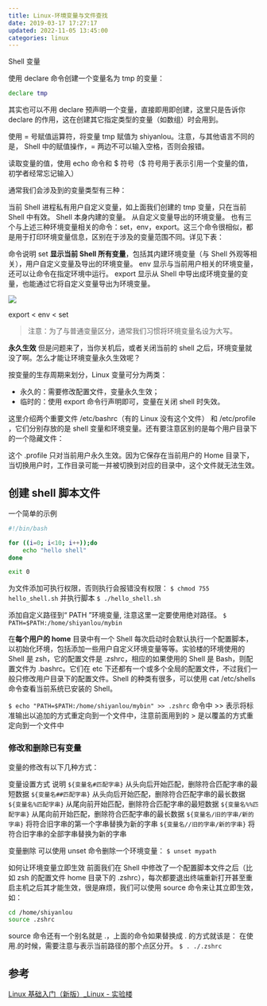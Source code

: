 ```yaml
---
title: Linux-环境变量与文件查找
date: 2019-03-17 17:27:17
updated: 2022-11-05 13:45:00
categories: linux
---
```


Shell 变量

使用 declare 命令创建一个变量名为 tmp 的变量：

```sh
declare tmp
```

其实也可以不用 declare 预声明一个变量，直接即用即创建，这里只是告诉你 declare 的作用，这在创建其它指定类型的变量（如数组）时会用到。

使用 = 号赋值运算符，将变量 tmp 赋值为 shiyanlou。注意，与其他语言不同的是， Shell 中的赋值操作，= 两边不可以输入空格，否则会报错。

读取变量的值，使用 echo 命令和 $ 符号（$ 符号用于表示引用一个变量的值，初学者经常忘记输入）

通常我们会涉及到的变量类型有三种：

当前 Shell 进程私有用户自定义变量，如上面我们创建的 tmp 变量，只在当前 Shell 中有效。
Shell 本身内建的变量。
从自定义变量导出的环境变量。
也有三个与上述三种环境变量相关的命令：set，env，export。这三个命令很相似，都是用于打印环境变量信息，区别在于涉及的变量范围不同。详见下表：

命令说明
set **显示当前 Shell 所有变量**，包括其内建环境变量（与 Shell 外观等相关），用户自定义变量及导出的环境变量。
env 显示与当前用户相关的环境变量，还可以让命令在指定环境中运行。
export 显示从 Shell 中导出成环境变量的变量，也能通过它将自定义变量导出为环境变量。

![](https://upload-images.jianshu.io/upload_images/1662509-375c259943e7a395.png?imageMogr2/auto-orient/strip%7CimageView2/2/w/1240)

export < env < set

> 注意：为了与普通变量区分，通常我们习惯将环境变量名设为大写。

**永久生效**
但是问题来了，当你关机后，或者关闭当前的 shell 之后，环境变量就没了啊。怎么才能让环境变量永久生效呢？

按变量的生存周期来划分，Linux 变量可分为两类：

* 永久的：需要修改配置文件，变量永久生效；
* 临时的：使用 export 命令行声明即可，变量在关闭 shell 时失效。

这里介绍两个重要文件 /etc/bashrc（有的 Linux 没有这个文件） 和 /etc/profile ，它们分别存放的是 shell 变量和环境变量。还有要注意区别的是每个用户目录下的一个隐藏文件：

这个 .profile 只对当前用户永久生效。因为它保存在当前用户的 Home 目录下，当切换用户时，工作目录可能一并被切换到对应的目录中，这个文件就无法生效。

## 创建 shell 脚本文件

一个简单的示例

```bash
#!/bin/bash

for ((i=0; i<10; i++));do
    echo "hello shell"
done

exit 0
```

为文件添加可执行权限，否则执行会报错没有权限：
`$ chmod 755 hello_shell.sh`
并执行脚本
`$ ./hello_shell.sh`

添加自定义路径到“ PATH ”环境变量, 注意这里一定要使用绝对路径。
`$ PATH=$PATH:/home/shiyanlou/mybin`

在**每个用户的 home** 目录中有一个 Shell 每次启动时会默认执行一个配置脚本，以初始化环境，包括添加一些用户自定义环境变量等等。实验楼的环境使用的 Shell 是 zsh，它的配置文件是 .zshrc，相应的如果使用的 Shell 是 Bash，则配置文件为 .bashrc。它们在 etc 下还都有一个或多个全局的配置文件，不过我们一般只修改用户目录下的配置文件。Shell 的种类有很多，可以使用 cat /etc/shells 命令查看当前系统已安装的 Shell。

`$ echo "PATH=$PATH:/home/shiyanlou/mybin" >> .zshrc`
命令中 >> 表示将标准输出以追加的方式重定向到一个文件中，注意前面用到的 > 是以覆盖的方式重定向到一个文件中

### 修改和删除已有变量

变量的修改有以下几种方式：

变量设置方式 说明
`${变量名#匹配字串}` 从头向后开始匹配，删除符合匹配字串的最短数据
`${变量名##匹配字串}` 从头向后开始匹配，删除符合匹配字串的最长数据
`${变量名%匹配字串}` 从尾向前开始匹配，删除符合匹配字串的最短数据
`${变量名%%匹配字串}` 从尾向前开始匹配，删除符合匹配字串的最长数据
`${变量名/旧的字串/新的字串}` 将符合旧字串的第一个字串替换为新的字串
`${变量名//旧的字串/新的字串}` 将符合旧字串的全部字串替换为新的字串

变量删除
可以使用 unset 命令删除一个环境变量：
`$ unset mypath`

如何让环境变量立即生效
前面我们在 Shell 中修改了一个配置脚本文件之后（比如 zsh 的配置文件 home 目录下的 .zshrc），每次都要退出终端重新打开甚至重启主机之后其才能生效，很是麻烦，我们可以使用 source 命令来让其立即生效，如：

```sh
cd /home/shiyanlou
source .zshrc
```

source 命令还有一个别名就是 .，上面的命令如果替换成 . 的方式就该是：
在使用.的时候，需要注意与表示当前路径的那个点区分开。
`$ . ./.zshrc`

## 参考

[Linux 基础入门（新版）_Linux - 实验楼](https://www.shiyanlou.com/courses/1)
